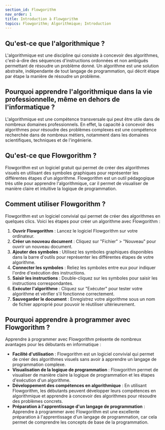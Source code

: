 ```yaml
---
section_id: Flowgorithm
nav_order: 1
title: Introduction à Flowgorithm
topics: Flowgorithm; Algorithmique; Introduction
---
```


## **Qu'est-ce que l'algorithmique ?**

L'algorithmique est une discipline qui consiste à concevoir des algorithmes, c'est-à-dire des séquences d'instructions ordonnées et non ambiguës permettant de résoudre un problème donné. Un algorithme est une solution abstraite, indépendante de tout langage de programmation, qui décrit étape par étape la manière de résoudre un problème.

## **Pourquoi apprendre l'algorithmique dans la vie professionnelle, même en dehors de l'informatique ?**

L'algorithmique est une compétence transversale qui peut être utile dans de nombreux domaines professionnels. En effet, la capacité à concevoir des algorithmes pour résoudre des problèmes complexes est une compétence recherchée dans de nombreux métiers, notamment dans les domaines scientifiques, techniques et de l'ingénierie.

## **Qu'est-ce que Flowgorithm ?**

Flowgorithm est un logiciel gratuit qui permet de créer des algorithmes visuels en utilisant des symboles graphiques pour représenter les différentes étapes d'un algorithme. Flowgorithm est un outil pédagogique très utile pour apprendre l'algorithmique, car il permet de visualiser de manière claire et intuitive la logique de programmation.

## **Comment utiliser Flowgorithm ?**

Flowgorithm est un logiciel convivial qui permet de créer des algorithmes en quelques clics. Voici les étapes pour créer un algorithme avec Flowgorithm :

1. **Ouvrir Flowgorithm** : Lancez le logiciel Flowgorithm sur votre ordinateur.
2. **Créer un nouveau document** : Cliquez sur "Fichier" > "Nouveau" pour ouvrir un nouveau document.
3. **Ajouter des symboles** : Utilisez les symboles graphiques disponibles dans la barre d'outils pour représenter les différentes étapes de votre algorithme.
4. **Connecter les symboles** : Reliez les symboles entre eux pour indiquer l'ordre d'exécution des instructions.
5. **Saisir les instructions** : Double-cliquez sur les symboles pour saisir les instructions correspondantes.
6. **Exécuter l'algorithme** : Cliquez sur "Exécuter" pour tester votre algorithme et vérifier s'il fonctionne correctement.
7. **Sauvegarder le document** : Enregistrez votre algorithme sous un nom de fichier approprié pour pouvoir le réutiliser ultérieurement.

## **Pourquoi apprendre à programmer avec Flowgorithm ?**

Apprendre à programmer avec Flowgorithm présente de nombreux avantages pour les débutants en informatique :

- **Facilité d'utilisation** : Flowgorithm est un logiciel convivial qui permet de créer des algorithmes visuels sans avoir à apprendre un langage de programmation complexe.
- **Visualisation de la logique de programmation** : Flowgorithm permet de visualiser de manière claire la logique de programmation et les étapes d'exécution d'un algorithme.
- **Développement des compétences en algorithmique** : En utilisant Flowgorithm, les débutants peuvent développer leurs compétences en algorithmique et apprendre à concevoir des algorithmes pour résoudre des problèmes concrets.
- **Préparation à l'apprentissage d'un langage de programmation** : Apprendre à programmer avec Flowgorithm est une excellente préparation à l'apprentissage d'un langage de programmation, car cela permet de comprendre les concepts de base de la programmation.